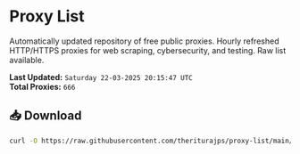 # Proxy List

Automatically updated repository of free public proxies. Hourly refreshed HTTP/HTTPS proxies for web scraping, cybersecurity, and testing. Raw list available.

**Last Updated:** `Saturday 22-03-2025 20:15:47 UTC`  
**Total Proxies:** `666`

## 📥 Download
```bash
curl -O https://raw.githubusercontent.com/theriturajps/proxy-list/main/proxies.txt
